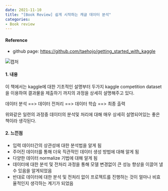 ```yaml
---
date: 2021-11-10
title: "[Book Review] 쉽게 시작하는 캐글 데이터 분석"
categories: 
- Book review
---
```





#### Reference

+ github page: <https://github.com/taehojo/getting_started_with_kaggle>


![캡처](https://user-images.githubusercontent.com/76807432/141062776-d405b6fc-f7be-4703-b00c-2432ebf92dbc.PNG)



#### 1. 내용  



이 책에서는 kaggle에 대한 기초적인 설명부터 두가지 kaggle competition dataset을 이용하여 결과물을 제출하기 까지의 과정을 상세히 설명해주고 있다.

데이터 분석 ==> 데이터 전처리 ==> 데이터 학습 ==> 최종 출력

위와같은 일련의 과정중 데이터의 분석및 처리에 대해 매우 상세히 설명되어있는 좋은 책이라 생각된다.





#### 2. 느낀점  

+ 입력 데이터간의 상관성에 대한 분석법을 알게 됨
+ 주어진 데이터를 통해 더욱 직관적인 데이터 생성 방법에 대해 알게 됨
+ 다양한 데이터 normalize 기법에 대해 알게 됨
+ 데이터에 대한 분석 및 전처리 과정을 통해 모델 변경없이 큰 성능 향상을 이끌어 낼 수 있음을 알게되었음
+ 반대로 데이터에 대한 분석 및 전처리 없이 프로젝트를 진행하는 것이 얼마나 비효율적인지 생각하는 계기가 되었음

